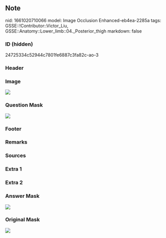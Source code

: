 ## Note
nid: 1661020710066
model: Image Occlusion Enhanced-eb4ea-2285a
tags: GSSE::!Contributor::Victor_Liu, GSSE::Anatomy::Lower_limb::04._Posterior_thigh
markdown: false

### ID (hidden)
24725334c52944c7801fe6887c3fa82c-ao-3

### Header


### Image
<img src="tmp8nu4wlsh.png">

### Question Mask
<img src="24725334c52944c7801fe6887c3fa82c-ao-3-Q.svg">

### Footer


### Remarks


### Sources


### Extra 1


### Extra 2


### Answer Mask
<img src="24725334c52944c7801fe6887c3fa82c-ao-3-A.svg">

### Original Mask
<img src="24725334c52944c7801fe6887c3fa82c-ao-O.svg">
